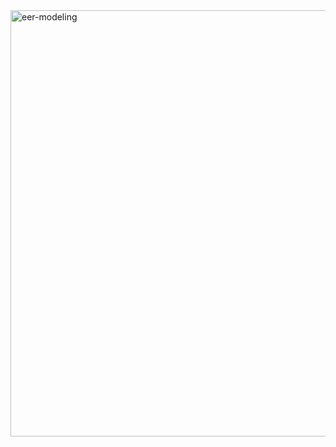 <img width="682" alt="eer-modeling" src="https://github.com/user-attachments/assets/0e3f2c41-c734-4e16-8f2e-cf2650c67168">
